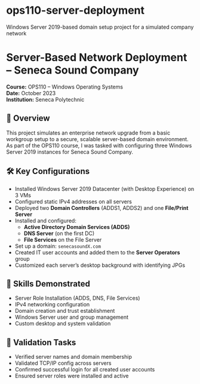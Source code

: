 # ops110-server-deployment
Windows Server 2019-based domain setup project for a simulated company network
# Server-Based Network Deployment – Seneca Sound Company  
**Course:** OPS110 – Windows Operating Systems  
**Date:** October 2023  
**Institution:** Seneca Polytechnic

## 🧠 Overview
This project simulates an enterprise network upgrade from a basic workgroup setup to a secure, scalable server-based domain environment. As part of the OPS110 course, I was tasked with configuring three Windows Server 2019 instances for Seneca Sound Company.

## 🛠️ Key Configurations
- Installed Windows Server 2019 Datacenter (with Desktop Experience) on 3 VMs
- Configured static IPv4 addresses on all servers
- Deployed two **Domain Controllers** (ADDS1, ADDS2) and one **File/Print Server**
- Installed and configured:
  - **Active Directory Domain Services (ADDS)**
  - **DNS Server** (on the first DC)
  - **File Services** on the File Server
- Set up a domain: `senecasoundX.com`
- Created IT user accounts and added them to the **Server Operators** group
- Customized each server’s desktop background with identifying JPGs

## 🔐 Skills Demonstrated
- Server Role Installation (ADDS, DNS, File Services)
- IPv4 networking configuration
- Domain creation and trust establishment
- Windows Server user and group management
- Custom desktop and system validation

## 🧪 Validation Tasks
- Verified server names and domain membership
- Validated TCP/IP config across servers
- Confirmed successful login for all created user accounts
- Ensured server roles were installed and active

